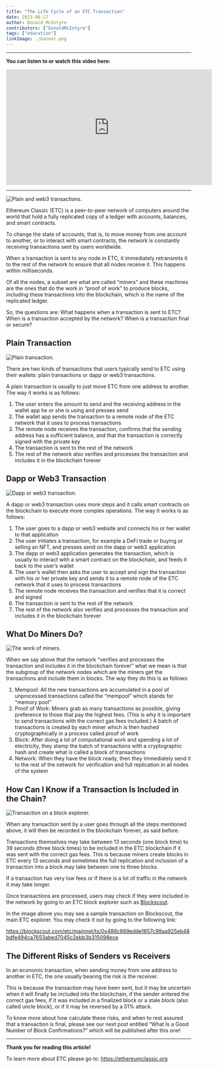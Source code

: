```yaml
---
title: "The Life Cycle of an ETC Transaction"
date: 2023-06-27
author: Donald McIntyre
contributors: ["DonaldMcIntyre"]
tags: ["education"]
linkImage: ./banner.png
---
```


---
**You can listen to or watch this video here:**

<iframe width="560" height="315" src="https://www.youtube.com/embed/PD_aluJ_MVU" title="YouTube video player" frameborder="0" allow="accelerometer; autoplay; clipboard-write; encrypted-media; gyroscope; picture-in-picture; web-share" allowfullscreen></iframe>

---

![Plain and web3 transactions.](./banner.png)

Ethereum Classic (ETC) is a peer-to-peer network of computers around the world that hold a fully replicated copy of a ledger with accounts, balances, and smart contracts. 

To change the state of accounts, that is, to move money from one account to another, or to interact with smart contracts, the network is constantly receiving transactions sent by users worldwide.

When a transaction is sent to any node in ETC, it immediately retransmits it to the rest of the network to ensure that all nodes receive it. This happens within milliseconds.

Of all the nodes, a subset are what are called “miners” and these machines are the ones that do the work in “proof of work” to produce blocks, including these transactions into the blockchain, which is the name of the replicated ledger.

So, the questions are: What happens when a transaction is sent to ETC? When is a transaction accepted by the network? When is a transaction final or secure?

## Plain Transaction

![Plain transaction.](./1.png)

There are two kinds of transactions that users typically send to ETC using their wallets: plain transactions or dapp or web3 transactions.

A plain transaction is usually to just move ETC from one address to another. The way it works is as follows:

1. The user enters the amount to send and the receiving address in the wallet app he or she is using and presses send
2. The wallet app sends the transaction to a remote node of the ETC network that it uses to process transactions
3. The remote node receives the transaction, confirms that the sending address has a sufficient balance, and that the transaction is correctly signed with the private key
4. The transaction is sent to the rest of the network
5. The rest of the network also verifies and processes the transaction and includes it in the blockchain forever

## Dapp or Web3 Transaction

![Dapp or web3 transaction.](./2.png)

A dapp or web3 transaction uses more steps and it calls smart contracts on the blockchain to execute more complex operations. The way it works is as follows:

1. The user goes to a dapp or web3 website and connects his or her wallet to that application
2. The user initiates a transaction, for example a DeFi trade or buying or selling an NFT, and presses send on the dapp or web3 application
3. The dapp or web3 application generates the transaction, which is usually to interact with a smart contract on the blockchain, and feeds it back to the user’s wallet
4. The user’s wallet then asks the user to accept and sign the transaction with his or her private key and sends it to a remote node of the ETC network that it uses to process transactions
5. The remote node receives the transaction and verifies that it is correct and signed
6. The transaction is sent to the rest of the network
7. The rest of the network also verifies and processes the transaction and includes it in the blockchain forever

## What Do Miners Do?

![The work of miners.](./3.png)

When we say above that the network “verifies and processes the transaction and includes it in the blockchain forever” what we mean is that the subgroup of the network nodes which are the miners get the transactions and include them in blocks. The way they do this is as follows:

1. Mempool: All the new transactions are accumulated in a pool of unprocessed transactions called the “mempool” which stands for “memory pool”
2. Proof of Work: Miners grab as many transactions as possible, giving preference to those that pay the highest fees. (This is why it is important to send transactions with the correct gas fees included.) A batch of transactions is created by each miner which is then hashed cryptographically in a process called proof of work
3. Block: After doing a lot of computational work and spending a lot of electricity, they stamp the batch of transactions with a cryptographic hash and create what is called a block of transactions
4. Network: When they have the block ready, then they immediately send it to the rest of the network for verification and full replication in all nodes of the system

## How Can I Know if a Transaction Is Included in the Chain?

![Transaction on a block explorer.](./4.png)

When any transaction sent by a user goes through all the steps mentioned above, it will then be recorded in the blockchain forever, as said before.

Transactions themselves may take between 13 seconds (one block time) to 39 seconds (three block times) to be included in the ETC blockchain if it was sent with the correct gas fees. This is because miners create blocks in ETC every 13 seconds and sometimes the full replication and inclusion of a transaction into a block may take between one to three blocks.

If a transaction has very low fees or if there is a lot of traffic in the network it may take longer.

Once transactions are processed, users may check if they were included in the network by going to an ETC block explorer such as [Blockscout](https://blockscout.com/etc/mainnet/).

In the image above you may see a sample transaction on Blockscout, the main ETC explorer. You may check it out by going to the following link:

https://blockscout.com/etc/mainnet/tx/0x486c889edde1857c99aa925eb48bdfe494ca7653abed7045c2ebb3b315098ece

## The Different Risks of Senders vs Receivers

In an economic transaction, when sending money from one address to another in ETC, the one usually bearing the risk is the receiver. 

This is because the transaction may have been sent, but it may be uncertain when it will finally be included into the blockchain, if the sender entered the correct gas fees, if it was included in a finalized block or a stale block (also called uncle block), or if it may be reversed by a 51% attack.

To know more about how calculate these risks, and when to rest assured that a transaction is final, please see our next post entitled “What Is a Good Number of Block Confirmations?” which will be published after this one!

---

**Thank you for reading this article!**

To learn more about ETC please go to: https://ethereumclassic.org
